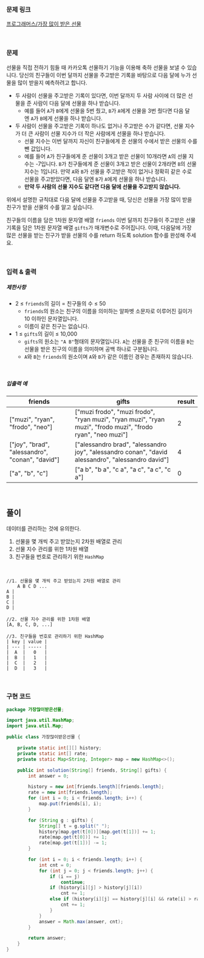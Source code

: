 ### 문제 링크

[프로그래머스/가장 많이 받은 선물](https://school.programmers.co.kr/learn/courses/30/lessons/258712)

<br>

### 문제

선물을 직접 전하기 힘들 때 카카오톡 선물하기 기능을 이용해 축하 선물을 보낼 수 있습니다. 당신의 친구들이 이번 달까지 선물을 주고받은 기록을 바탕으로 다음 달에 누가 선물을 많이 받을지 예측하려고 합니다.

- 두 사람이 선물을 주고받은 기록이 있다면, 이번 달까지 두 사람 사이에 더 많은 선물을 준 사람이 다음 달에 선물을 하나 받습니다.
    - 예를 들어 `A`가 `B`에게 선물을 5번 줬고, `B`가 `A`에게 선물을 3번 줬다면 다음 달엔 `A`가 `B`에게 선물을 하나 받습니다.
- 두 사람이 선물을 주고받은 기록이 하나도 없거나 주고받은 수가 같다면, 선물 지수가 더 큰 사람이 선물 지수가 더 작은 사람에게 선물을 하나 받습니다.
    - 선물 지수는 이번 달까지 자신이 친구들에게 준 선물의 수에서 받은 선물의 수를 뺀 값입니다.
    - 예를 들어 `A`가 친구들에게 준 선물이 3개고 받은 선물이 10개라면 `A`의 선물 지수는 -7입니다. `B`가 친구들에게 준 선물이 3개고 받은 선물이 2개라면 `B`의 선물 지수는 1입니다. 만약 `A`와 `B`가 선물을 주고받은 적이 없거나 정확히 같은 수로 선물을 주고받았다면, 다음 달엔 `B`가 `A`에게 선물을 하나 받습니다.
    - **만약 두 사람의 선물 지수도 같다면 다음 달에 선물을 주고받지 않습니다.**

위에서 설명한 규칙대로 다음 달에 선물을 주고받을 때, 당신은 선물을 가장 많이 받을 친구가 받을 선물의 수를 알고 싶습니다.

친구들의 이름을 담은 1차원 문자열 배열 `friends` 이번 달까지 친구들이 주고받은 선물 기록을 담은 1차원 문자열 배열 `gifts`가 매개변수로 주어집니다. 이때, 다음달에 가장 많은 선물을 받는 친구가 받을 선물의 수를 return 하도록 solution 함수를 완성해 주세요.

<br>

### 입력 & 출력

##### 제한사항

- 2 ≤ `friends`의 길이 = 친구들의 수 ≤ 50
    - `friends`의 원소는 친구의 이름을 의미하는 알파벳 소문자로 이루어진 길이가 10 이하인 문자열입니다.
    - 이름이 같은 친구는 없습니다.
- 1 ≤ `gifts`의 길이 ≤ 10,000
    - `gifts`의 원소는 `"A B"`형태의 문자열입니다. `A`는 선물을 준 친구의 이름을 `B`는 선물을 받은 친구의 이름을 의미하며 공백 하나로 구분됩니다.
    - `A`와 `B`는 `friends`의 원소이며 `A`와 `B`가 같은 이름인 경우는 존재하지 않습니다.

<br>

##### 입출력 예

|friends|gifts|result|
|---|---|---|
|["muzi", "ryan", "frodo", "neo"]|["muzi frodo", "muzi frodo", "ryan muzi", "ryan muzi", "ryan muzi", "frodo muzi", "frodo ryan", "neo muzi"]|2|
|["joy", "brad", "alessandro", "conan", "david"]|["alessandro brad", "alessandro joy", "alessandro conan", "david alessandro", "alessandro david"]|4|
|["a", "b", "c"]|["a b", "b a", "c a", "a c", "a c", "c a"]|0|

<br>

## 풀이

데이터를 관리하는 것에 유의한다.  
1. 선물을 몇 개씩 주고 받았는지 2차원 배열로 관리
2. 선물 지수 관리를 위한 1차원 배열
3. 친구들을 번호로 관리하기 위한 `HashMap`

<br>

```
//1. 선물을 몇 개씩 주고 받았는지 2차원 배열로 관리
    A B C D ...
A | 
B |
C |
D |

//2. 선물 지수 관리를 위한 1차원 배열
[A, B, C, D, ...]

//3. 친구들을 번호로 관리하기 위한 HashMap
| key | value |
| --- | ----- |
|  A  |   0   |
|  B  |   1   |
|  C  |   2   |
|  D  |   3   |
```

<br>

### 구현 코드
```java
package 가장많이받은선물;

import java.util.HashMap;
import java.util.Map;

public class 가장많이받은선물 {

    private static int[][] history;
    private static int[] rate;
    private static Map<String, Integer> map = new HashMap<>();

    public int solution(String[] friends, String[] gifts) {
        int answer = 0;

        history = new int[friends.length][friends.length];
        rate = new int[friends.length];
        for (int i = 0; i < friends.length; i++) {
            map.put(friends[i], i);
        }

        for (String g : gifts) {
            String[] t = g.split(" ");
            history[map.get(t[0])][map.get(t[1])] += 1;
            rate[map.get(t[0])] += 1;
            rate[map.get(t[1])] -= 1;
        }

        for (int i = 0; i < friends.length; i++) {
            int cnt = 0;
            for (int j = 0; j < friends.length; j++) {
                if (i == j)
                    continue;
                if (history[i][j] > history[j][i])
                    cnt += 1;
                else if (history[i][j] == history[j][i] && rate[i] > rate[j]) {
                    cnt += 1;
                }
            }
            answer = Math.max(answer, cnt);
        }

        return answer;
    }
}
```

<br>

